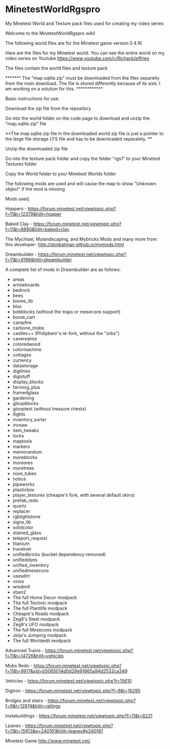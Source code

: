 # MinetestWorldRgspro
My Minetest World and Texture pack files used for creating my video series


Welcome to the MinetestWorldRgspro wiki!

The following world files are for the Minetest game version 0.4.16

Here are the files for my Minetest world. You can see the entire world on my video series on Youtube https://www.youtube.com/c/RichardJeffries

The files contain the world files and texture pack

******* The "map.sqlite.zip" must be downloaded from the files separetly from the main download.  The file is stored differently because of its size.  I am working on a solution for this. ************

Basic instructions for use.

Download the zip file from the repository

Go into the world folder on the code page to download and unzip the "map.sqlite.zip" file

**The map.sqlite.zip file in the downloaded world zip file is just a pointer to the large file storage LFS file and has to be downloaded separately. **

Unzip the downloaded zip file

Go into the texture pack folder and copy the folder "rgs1" to your Minetest Textures folder

Copy the World folder to your Minetest Worlds folder

The following mods are used and will cause the map to show "Unknown object" if the mod is missing

Mods used,

Hoppers - https://forum.minetest.net/viewtopic.php?f=11&t=12379&hilit=hopper

Baked Clay - https://forum.minetest.net/viewtopic.php?f=11&t=8890&hilit=baked+clay

The Mychisel, Mylandscaping, and Mybricks Mods and many more from this developer- http://donbatman.github.io/mymods.html

Dreambuilder - https://forum.minetest.net/viewtopic.php?f=11&t=9196&hilit=dreambuilder

A complete list of mods in Dreambuilder are as follows:
* areas
* arrowboards
* bedrock
* bees
* biome_lib
* blox
* bobblocks (without the traps or mesecons support)
* boost_cart
* campfire
* carbone_mobs
* castles++ (Philipbenr's re-fork, without the "orbs")
* caverealms
* coloredwood
* colormachine
* cottages
* currency
* datastorage
* digilines
* digistuff
* display_blocks
* farming_plus
* framedglass
* gardening
* gloopblocks
* glooptest (without treasure chests)
* ilights
* inventory_sorter
* invsaw
* item_tweaks
* locks
* maptools
* markers
* memorandum
* moreblocks
* moreores
* moretrees
* nixie_tubes
* notice
* pipeworks
* plasticbox
* player_textures (cheapie's fork, with several default skins)
* prefab_redo
* quartz
* replacer
* rgblightstone
* signs_lib
* solidcolor
* stained_glass
* teleport_request
* titanium
* travelnet
* unifiedbricks (bucket dependency removed)
* unifieddyes
* unified_inventory
* unifiedmesecons
* usesdirt
* vines
* windmill
* xban2
* The full Home Decor modpack
* The full Technic modpack
* The full Plantlife modpack
* Cheapie's Roads modpack
* Zeg9's Steel modpack
* Zeg9's UFO modpack
* The full Mesecons modpack
* Jeija's Jumping modpack
* The full Worldedit modpack


Advanced Trains - https://forum.minetest.net/viewtopic.php?f=11&t=14726&hilit=vehicles

Mobs Redo - https://forum.minetest.net/viewtopic.php?f=11&t=9917&sid=b5065014d0d29e91665a94d2532ca349

Vehicles - https://forum.minetest.net/viewtopic.php?t=15610

Digtron - https://forum.minetest.net/viewtopic.php?f=9&t=16295

Bridges and stairs - https://forum.minetest.net/viewtopic.php?f=9&t=12974&hilit=railings

Instabuildings - https://forum.minetest.net/viewtopic.php?f=11&t=6221

Lpanes - https://forum.minetest.net/viewtopic.php?f=11&t=15913&p=240161&hilit=lpanes#p240161

 
Minetest Game  http://www.minetest.net/

